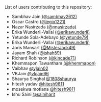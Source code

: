 List of users contributing to this repository:

- Sambhav Jain [(@sambhav2612)](https://github.com/sambhav2612)
- Oscar Castro [(@legio1221)](https://github.com/Legio1221)
- Nazar Nasirzada [(@nnasirzada)](https://github.com/nnasirzada)
- Erika Wunderli-Vallai [(@erikawunderli)](https://github.com/ErikaWunderli)
- Yetunde Sola-Adebayo [(@yetunde79)](https://github.com/Yetunde79)
- Erika Wunderli-Vallai [(@erikawunderli)](https://github.com/ErikaWunderli)
- Joris Mansart [(@MisterJack49)](https://github.com/MisterJack49)
- Jayam Shah [(@jshah59)](https://github.com/jshah59)
- Richard Robinson [(@kincade71)](https://github.com/kincade71)
- Khemmapon Tawantham [(@khemmapon)](https://github.com/khemmapon)
- Vaibhav [@vjain02](https://github.com/vjain02)
- VKJain [@vkjain66](https://github.com/vkjain66)
- Shaurya Singhal [@1808shaurya](https://github.com/1808shaurya)
- hitesh yadav [@hitesh9811](https://github.com/hitesh9811)
- mosekwa motlana [@hitesh9811](https://github.com/mosekwa)
- Ishu Saini [@sainiharit](https://github.com/sainirock61)
